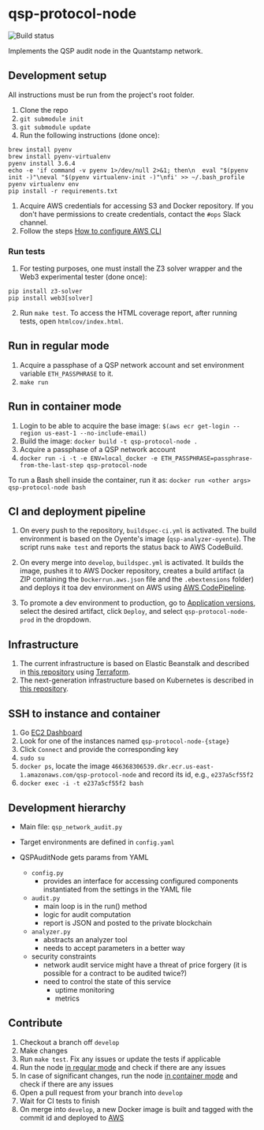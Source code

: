 # qsp-protocol-node

![Build status](https://codebuild.us-east-1.amazonaws.com/badges?uuid=eyJlbmNyeXB0ZWREYXRhIjoib0RlSkZ0M0I5aGZVKzNYS2lyWnFaaEhJTlR0ZlpSTHU5YkwxbUFYQS8zY1AwZTVwQ0Y2cGJqTHA0ZllHMzhhMlpvV1lYdlJweWcwZ2MyQWpXUS9UYWJjPSIsIml2UGFyYW1ldGVyU3BlYyI6IitaMjBqcUVneSt6MlZmWVUiLCJtYXRlcmlhbFNldFNlcmlhbCI6MX0%3D&branch=develop)

Implements the QSP audit node in the Quantstamp network.

## Development setup

All instructions must be run from the project's root folder.

1. Clone the repo
1. `git submodule init`
1. `git submodule update`
1. Run the following instructions (done once):
  ```
  brew install pyenv
  brew install pyenv-virtualenv
  pyenv install 3.6.4
  echo -e 'if command -v pyenv 1>/dev/null 2>&1; then\n  eval "$(pyenv init -)"\neval "$(pyenv virtualenv-init -)"\nfi' >> ~/.bash_profile
  pyenv virtualenv env
  pip install -r requirements.txt
  ```
1. Acquire AWS credentials for accessing S3 and Docker repository. If you don't have permissions to create credentials, contact the `#ops` Slack channel.
1. Follow the steps [How to configure AWS CLI](https://docs.aws.amazon.com/cli/latest/userguide/cli-chap-getting-started.html#cli-quick-configuration)

### Run tests

1. For testing purposes, one must install the Z3 solver wrapper and the Web3 experimental tester (done once):

```
pip install z3-solver
pip install web3[solver]
```

2. Run `make test`. To access the HTML coverage report, after running tests, open `htmlcov/index.html`.

## Run in regular mode

1. Acquire a passphase of a QSP network account and set environment variable `ETH_PASSPHRASE` to it.
1. `make run`

## Run in container mode

1. Login to be able to acquire the base image: `$(aws ecr get-login --region us-east-1 --no-include-email)`
1. Build the image: `docker build -t qsp-protocol-node .`
1. Acquire a passphase of a QSP network account
1. `docker run -i -t -e ENV=local_docker -e ETH_PASSPHRASE=passphrase-from-the-last-step qsp-protocol-node`

To run a Bash shell inside the container, run it as: `docker run <other args> qsp-protocol-node bash`

## CI and deployment pipeline

1. On every push to the repository, `buildspec-ci.yml` is activated.
The build environment is based on the Oyente's image (`qsp-analyzer-oyente`).
The script runs `make test` and reports the status back to AWS CodeBuild.

1. On every merge into `develop`, `buildspec.yml` is activated. It builds the image,
pushes it to AWS Docker repository, creates a build artifact (a ZIP containing the 
`Dockerrun.aws.json` file and the `.ebextensions` folder) and deploys it toa dev environment on AWS using
[AWS CodePipeline](https://console.aws.amazon.com/codepipeline/home?region=us-east-1#/view/qsp-protocol-node-dev).

1. To promote a dev environment to production, go to [Application versions](https://us-east-1.console.aws.amazon.com/elasticbeanstalk/home?region=us-east-1#/application/versions?applicationName=qsp-protocol-node), select the desired artifact, click `Deploy`, and select `qsp-protocol-node-prod` in the dropdown.

## Infrastructure

1. The current infrastructure is based on Elastic Beanstalk and described in [this repository](https://github.com/quantstamp/qsp-network-genesis) using [Terraform](https://www.terraform.io/).
1. The next-generation infrastructure based on Kubernetes is described in [this repository](https://github.com/quantstamp/qsp-network-kubernetes).

## SSH to instance and container
1. Go [EC2 Dashboard](https://console.aws.amazon.com/ec2/v2/home?region=us-east-1#Instances:sort=tag:Name)
1. Look for one of the instances named `qsp-protocol-node-{stage}`
1. Click `Connect` and provide the corresponding key
1. `sudo su`
1. `docker ps`, locate the image `466368306539.dkr.ecr.us-east-1.amazonaws.com/qsp-protocol-node` and record its id, e.g., `e237a5cf55f2`
1. `docker exec -i -t e237a5cf55f2 bash`


## Development hierarchy 

* Main file: `qsp_network_audit.py`

* Target environments are defined in `config.yaml`

* QSPAuditNode gets params from YAML
  - `config.py`
    - provides an interface for accessing configured components
    instantiated from the settings in the YAML file
  - `audit.py`
    - main loop is in the run() method
    - logic for audit computation
    - report is JSON and posted to the private blockchain
  - `analyzer.py`
    - abstracts an analyzer tool
    - needs to accept parameters in a better way
  - security constraints
    - network audit service might have a threat of price forgery (it is possible for a contract to be audited twice?)
    - need to control the state of this service
      - uptime monitoring
      - metrics
      
## Contribute 

1. Checkout a branch off `develop`
1. Make changes
1. Run `make test`. Fix any issues or update the tests if applicable
1. Run the node [in regular mode](#run-in-regular-mode) and check if there are any issues
1. In case of significant changes, run the node [in container mode](#run-in-container-mode) and check if there are any issues
1. Open a pull request from your branch into `develop`
1. Wait for CI tests to finish
1. On merge into `develop`, a new Docker image is built and tagged with the commit id and deployed to [AWS](https://console.aws.amazon.com/elasticbeanstalk/home?region=us-east-1#/environment/dashboard?applicationName=qsp-protocol-node&environmentId=e-c2cqj8usi7)

